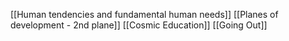 [[Human tendencies and fundamental human needs]]
[[Planes of development - 2nd plane]]
[[Cosmic Education]]
[[Going Out]]
